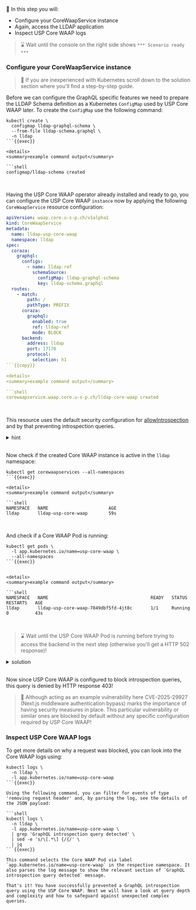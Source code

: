 <!--
SPDX-FileCopyrightText: 2025 United Security Providers AG, Switzerland

SPDX-License-Identifier: GPL-3.0-only
-->

&#127919; In this step you will:

* Configure your CoreWaapService instance
* Again, access the LLDAP application
* Inspect USP Core WAAP logs

> &#8987; Wait until the console on the right side shows `*** Scenario ready ***`

### Configure your CoreWaapService instance

> &#128270; If you are inexperienced with Kubernetes scroll down to the solution section where you'll find a step-by-step guide.

Before we can configure the GraphQL specific features we need to prepare the LLDAP Schema definition as a Kubernetes `ConfigMap` used by USP Core WAAP later. To create the `ConfigMap` use the following command:

```shell
kubectl create \
  configmap lldap-graphql-schema \
  --from-file lldap-schema.graphql \
  -n lldap
```{{exec}}

<details>
<summary>example command output</summary>

```shell
configmap/lldap-schema created
```

</details>
<br />

Having the USP Core WAAP operator already installed and ready to go, you can configure the USP Core WAAP `instance` now by applying the following `CoreWaapService` resource configuration:

```yaml
apiVersion: waap.core.u-s-p.ch/v1alpha1
kind: CoreWaapService
metadata:
  name: lldap-usp-core-waap
  namespace: lldap
spec:
  coraza:
    graphql:
      configs:
        - name: lldap-ref
          schemaSource:
            configMap: lldap-graphql-schema
            key: lldap-schema.graphql
  routes:
    - match:
        path: /
        pathType: PREFIX
      coraza:
        graphql:
          enabled: true
          ref: lldap-ref
          mode: BLOCK
      backend:
        address: lldap
        port: 17170
        protocol:
          selection: h1
```{{copy}}

<details>
<summary>example command output</summary>

```shell
corewaapservice.waap.core.u-s-p.ch/lldap-core-waap created
```

</details>
<br />

This resource uses the default security configuration for [allowIntrospection](https://docs.united-security-providers.ch/usp-core-waap/latest/crd-doc/#corewaapservicespeccorazagraphqlconfigsindex) and by that preventing introspection queries.

<details>
<summary>hint</summary>

There is a file in your home directory with an example `CoreWaapService` definition ready to be applied using `kubectl apply -f` ...

</details>
<br />

Now check if the created Core WAAP instance is active in the `lldap` namespace:

```shell
kubectl get corewaapservices --all-namespaces
```{{exec}}

<details>
<summary>example command output</summary>

```shell
NAMESPACE   NAME                       AGE
lldap       lldap-usp-core-waap        59s
```

</details>
<br />

And check if a Core WAAP Pod is running:

```shell
kubectl get pods \
  -l app.kubernetes.io/name=usp-core-waap \
  --all-namespaces
```{{exec}}


<details>
<summary>example command output</summary>

```shell
NAMESPACE   NAME                                       READY   STATUS    RESTARTS   AGE
lldap       lldap-usp-core-waap-7849dbf5fd-4jt8c       1/1     Running   0          43s
```

</details>
<br />

> &#8987; Wait until the USP Core WAAP Pod is running before trying to access the backend in the next step (otherwise you'll get a HTTP 502 response)!

<details>
<summary>solution</summary>

Prepare the required ConfigMap using:

```shell
kubectl create \
  configmap lldap-graphql-schema \
  --from-file lldap-schema.graphql \
  -n lldap
```{{exec}}

Then create the Core WAAP instance using:

```shell
kubectl apply -f lldap-core-waap.yaml
```{{exec}}

and wait for its readiness:

```shell
kubectl wait pods \
  -l app.kubernetes.io/name=usp-core-waap \
  -n lldap \
  --for='condition=Ready'
```{{exec}}

</details>
<br />

### Again access the LLDAP application

This time we will access the [LLDAP application](https://github.com/lldap/lldap/) via USP Core WAAP and re-evaluate the responses. The same backend application code is in use (verify using `kubectl get pods -n lldap` and confirm POD runtime).

Now USP Core WAAP features GraphQL filtering enabling to **prevent introspection queries** configured via `spec.coraza.graphql.allowIntrospection` setting (disabled by default, see [documentation](https://docs.united-security-providers.ch/usp-core-waap/latest/crd-doc/#corewaapservicespeccorazagraphql)). As we already did in the previous step we will again execute an introspection query against the LLDAP GraphQL API:

```shell
curl -v 'http://localhost/api/graphql' \
   -H 'Content-Type: application/json' \
   --silent \
   --cookie "token=$LLDAP_TOKEN" \
   --data '{"query": "query { __schema { types { name }} }"}'
```{{exec}}

<details>
<summary>example command output</summary>

```shell
* Host localhost:80 was resolved.
* IPv6: ::1
* IPv4: 127.0.0.1
*   Trying [::1]:80...
* Connected to localhost (::1) port 80
> POST /api/graphql HTTP/1.1
> Host: localhost:80
> User-Agent: curl/8.5.0
> Accept: */*
> Cookie: token=...
> Content-Type: application/json
> Content-Length: 49
>
} [49 bytes data]
< HTTP/1.1 403 Forbidden
< date: Tue, 14 Oct 2025 13:42:42 GMT
< server: envoy
< content-length: 0
<
* Connection #0 to host localhost left intact
```

</details>
<br />

Now since USP Core WAAP is configured to block introspection queries, this query is denied by HTTP response 403!

> &#128270; Although acting as an example vulnerability here CVE-2025-29927 (Next.js middleware authentication bypass) marks the importance of having security measures in place. This particular vulnerability or similar ones are blocked by default without any specific configuration required by USP Core WAAP!

### Inspect USP Core WAAP logs

To get more details on why a request was blocked, you can look into the Core WAAP logs using:

```shell
kubectl logs \
  -n lldap \
  -l app.kubernetes.io/name=usp-core-waap
```{{exec}}

Using the following command, you can filter for events of type 'removing request header' and, by parsing the log, see the details of the JSON payload:

```shell
kubectl logs \
  -n lldap \
  -l app.kubernetes.io/name=usp-core-waap \
  | grep 'GraphQL introspection query detected' \
  | sed -e 's/\[.*\] {/{/' \
  | jq
```{{exec}}

This command selects the Core WAAP Pod via label `app.kubernetes.io/name=usp-core-waap` in the respective namespace. It also parses the log message to show the relevant section of `GraphQL introspection query detected` message.

That's it! You have successfully prevented a GraphQL introspection query using the USP Core WAAP. Next we will have a look at query depth and complexity and how to safeguard against unexpected complex queries.
